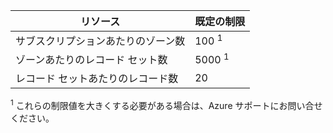 
| リソース | 既定の制限 |
| --- | --- |
| サブスクリプションあたりのゾーン数 |100 <sup>1</sup> |
| ゾーンあたりのレコード セット数 |5000 <sup>1</sup> |
| レコード セットあたりのレコード数 |20 |

<sup>1</sup> これらの制限値を大きくする必要がある場合は、Azure サポートにお問い合せください。


<!--HONumber=Nov16_HO3-->


